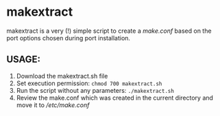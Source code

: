 makextract
==========

makextract is a very (!) simple script to create a *make.conf* based on the port options chosen during port installation.

## USAGE:

1. Download the makextract.sh file
2. Set execution permission: `chmod 700 makextract.sh`
3. Run the script without any parameters: `./makextract.sh`
4. Review the make.conf which was created in the current directory and move it to */etc/make.conf*

